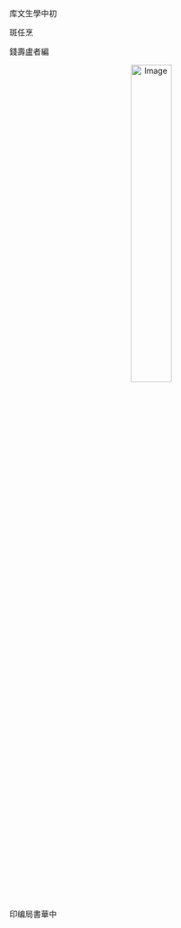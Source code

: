 库文生學中初

斑任烹

錢壽盧者編

<div style="text-align: center;"><img src="imgs/img_in_image_box_1027_3283_2329_4106.jpg" alt="Image" width="38%" /></div>


印编局書華中